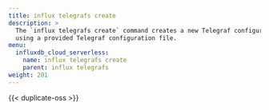 ```yaml
---
title: influx telegrafs create
description: >
  The `influx telegrafs create` command creates a new Telegraf configuration in InfluxDB
  using a provided Telegraf configuration file.
menu:
  influxdb_cloud_serverless:
    name: influx telegrafs create
    parent: influx telegrafs
weight: 201
---
```


{{< duplicate-oss >}}

